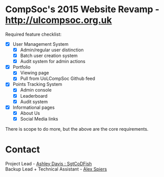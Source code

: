 CompSoc's 2015 Website Revamp - http://ulcompsoc.org.uk
=======================================================

Required feature checklist:
- [x] User Management System
    - [x] Admin/regular user distinction
    - [x] Batch user creation system
    - [x] Audit system for admin actions
- [x] Portfolio
    - [x] Viewing page
    - [x] Pull from UoLCompSoc Github feed
- [x] Points Tracking System
    - [x] Admin console
    - [x] Leaderboard
    - [x] Audit system
- [x] Informational pages
    - [x] About Us
    - [x] Social Media links

There is scope to do more, but the above are the core requirements.

Contact
=======

Project Lead - [Ashley Davis : SgtCoDFish](https://github.com/SgtCoDFish)   
Backup Lead + Technical Assistant - [Alex Spiers](https://github.com/alexspiers)

